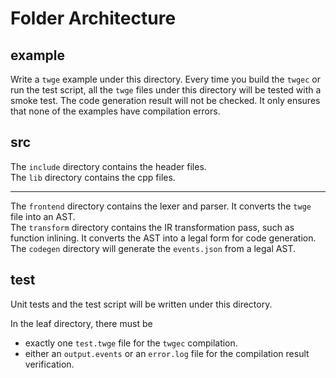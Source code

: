 # Folder Architecture

## example

Write a `twge` example under this directory. Every time you build the `twgec` or run the test script, all the `twge` files under this directory will be tested with a smoke test. The code generation result will not be checked. It only ensures that none of the examples have compilation errors.

## src

The `include` directory contains the header files.
<br>
The `lib` directory contains the cpp files.
<hr>

The `frontend` directory contains the lexer and parser. It converts the `twge` file into an AST.
<br>
The `transform` directory contains the IR transformation pass, such as function inlining. It converts the AST into a legal form for code generation.
<br>
The `codegen` directory will generate the `events.json` from a legal AST.

## test
Unit tests and the test script will be written under this directory.

In the leaf directory, there must be
- exactly one `test.twge` file for the `twgec` compilation.
- either an `output.events` or an `error.log` file for the compilation result verification.